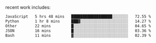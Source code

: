 
<!--<img width="1415" height="100" alt="blu" src="https://github.com/rdsilva01/rdsilva01/assets/101207588/deb060e5-d035-4f09-b511-e3f50605b207">-->

<!-- \> Enthusiastic about developing and building solutions <br>
\> Computer Science and Engineering @ UBI -->

<!-- <a href="https://www.rodrigosilva.live/">personal website</a> 🏁 -->

<!-- ![](https://komarev.com/ghpvc/?username=rdsilva01) -->

recent work includes:
<!--START_SECTION:waka-->

```txt
JavaScript   5 hrs 48 mins   ██████████████████░░░░░░░   72.55 %
Python       1 hr 8 mins     ███▓░░░░░░░░░░░░░░░░░░░░░   14.27 %
Other        22 mins         █░░░░░░░░░░░░░░░░░░░░░░░░   04.65 %
JSON         16 mins         █░░░░░░░░░░░░░░░░░░░░░░░░   03.36 %
Bash         11 mins         ▓░░░░░░░░░░░░░░░░░░░░░░░░   02.39 %
```

<!--END_SECTION:waka-->

